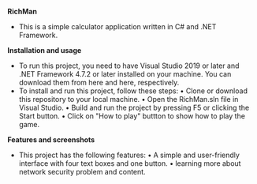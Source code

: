 **RichMan**

* This is a simple calculator application written in C# and .NET Framework.

**Installation and usage**
  
* To run this project, you need to have Visual Studio 2019 or later and .NET Framework 4.7.2 or later installed on your machine. You can download them from here and here, respectively.
* To install and run this project, follow these steps:
•	Clone or download this repository to your local machine.
•	Open the RichMan.sln file in Visual Studio.
•	Build and run the project by pressing F5 or clicking the Start button.
•	Click on "How to play" buttton to show how to play the game.

**Features and screenshots**
  
* This project has the following features:
•	A simple and user-friendly interface with four text boxes and one button.
•	learning more about network security problem and content. 
